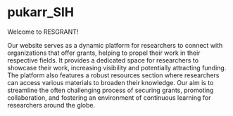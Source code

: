 # pukarr_SIH

Welcome to RESGRANT!

Our website serves as a dynamic platform for researchers to connect with organizations that offer grants, helping to propel their work in their respective fields. It provides a dedicated space for researchers to showcase their work, increasing visibility and potentially attracting funding. The platform also features a robust resources section where researchers can access various materials to broaden their knowledge. Our aim is to streamline the often challenging process of securing grants, promoting collaboration, and fostering an environment of continuous learning for researchers around the globe.
